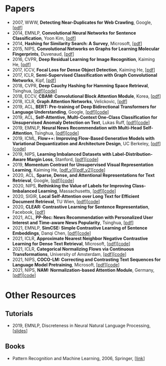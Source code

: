 # Papers
- 2007, WWW, **Detecting Near-Duplicates for Web Crawling**, Google, [[pdf](https://static.googleusercontent.com/media/research.google.com/zh-CN//pubs/archive/33026.pdf)]
- 2014, EMNLP, **Convolutional Neural Networks for Sentence Classification**, Yoon Kim, [[pdf](https://arxiv.org/abs/1408.5882)]
- 2014, **Hashing for Similarity Search: A Survey**, Microsoft, [[pdf](https://arxiv.org/abs/1408.2927)]
- 2015, NIPS, **Convolutional Networks on Graphs for Learning Molecular Fingerprints**, Duvenaud, [[pdf](https://arxiv.org/abs/1509.09292)]
- 2016, CVPR, **Deep Residual Learning for Image Recognition**, Kaiming He, [[pdf](https://arxiv.org/abs/1512.03385)]
- 2017, ICCV, **Focal Loss for Dense Object Detection**, Kaiming He, [[pdf](https://arxiv.org/abs/1708.02002)]
- 2017, ICLR, **Semi-Supervised Classification with Graph Convolutional Networks**, Kipf, [[pdf](https://arxiv.org/abs/1609.02907)]
- 2018, CVPR, **Deep Cauchy Hashing for Hamming Space Retrieval**, Tsinghua, [[pdf](http://ise.thss.tsinghua.edu.cn/~mlong/doc/deep-cauchy-hashing-cvpr18.pdf)][[code](https://github.com/thulab/DeepHash)]
- 2018, ECCV, **CBAM: Convolutional Block Attention Module**, Korea, [[pdf](https://arxiv.org/abs/1807.06521)]
- 2018, ICLR, **Graph Attention Networks**, Velickovic, [[pdf](https://arxiv.org/abs/1710.10903)]
- 2019, ACL, **BERT: Pre-training of Deep Bidirectional Transformers for Language Understanding**, Google, [[pdf](https://arxiv.org/abs/1810.04805)][[code](https://github.com/google-research/bert)]
- 2019, ACL, **Self-Attentive, Multi-Context One-Class Classification for Unsupervised Anomaly Detection on Text**, Lukas Ruff, [[pdf](https://aclanthology.org/P19-1398/)][[code](https://github.com/lukasruff/CVDD-PyTorch)]
- 2019, EMNLP, **Neural News Recommendation with Multi-Head Self-Attention**, Tsinghua, [[pdf](https://aclanthology.org/D19-1671/)][[code](https://github.com/wuch15/EMNLP2019-NRMS)]
- 2019, ICML, **Flow++: Improving Flow-Based Generative Models with Variational Dequantization and Architecture Design**, UC Berkeley, [[pdf](https://arxiv.org/abs/1902.00275)][[code](https://github.com/aravindsrinivas/flowpp)]
- 2019, NIPS, **Learning Imbalanced Datasets with Label-Distribution-Aware Margin Loss**, Stanford, [[pdf](https://arxiv.org/abs/1906.07413)][[code](https://github.com/kaidic/LDAM-DRW)]
- 2019, **Momentum Contrast for Unsupervised Visual Representation Learning**, Kaiming He, [[pdf_v1](https://arxiv.org/abs/1911.05722)][[pdf_v2](https://arxiv.org/abs/2003.04297)][[code](https://github.com/facebookresearch/moco)]
- 2020, ACL, **Sparse, Dense, and Attentional Representations for Text Retrieval**, Google, [[pdf](https://arxiv.org/abs/2005.00181)][[code](https://github.com/google-research/language/tree/master/language/multivec)]
- 2020, NIPS, **Rethinking the Value of Labels for Improving Class-Imbalanced Learning**, Massachusetts, [[pdf](https://arxiv.org/abs/2006.07529)][[code](https://github.com/YyzHarry/imbalanced-semi-self)]
- 2020, SIGIR, **Local Self-Attention over Long Text for Efficient Document Retrieval**, TU Wien, [[pdf](https://arxiv.org/abs/2005.04908)][[code](https://github.com/sebastian-hofstaetter/matchmaker)]
- 2020, **CLEAR: Contrastive Learning for Sentence Representation**, Facebook, [[pdf](https://arxiv.org/abs/2012.15466)]
- 2021, ACL, **PP-Rec: News Recommendation with Personalized User Interest and Time-aware News Popularity**, Tsinghua, [[pdf](https://arxiv.org/abs/2106.01300)]
- 2021, EMNLP, **SimCSE: Simple Contrastive Learning of Sentence Embeddings**, Danqi Chen, [[pdf](https://arxiv.org/abs/2104.08821)][[code](https://github.com/princeton-nlp/simcse)]
- 2021, ICLR, **Approximate Nearest Neighbor Negative Contrastive Learning for Dense Text Retrieval**, Microsoft, [[pdf](https://arxiv.org/abs/2007.00808)][[code](https://github.com/microsoft/ANCE)]
- 2021, ICLR, **Categorical Normalizing Flows via Continuous Transformations**, University of Amsterdam, [[pdf](https://arxiv.org/abs/2006.09790)][[code](https://github.com/phlippe/CategoricalNF)]
- 2021, NIPS, **COCO-LM: Correcting and Contrasting Text Sequences for Language Model Pretraining**, Microsoft, [[pdf](https://arxiv.org/abs/2102.08473)][[code](https://github.com/microsoft/COCO-LM)]
- 2021, NIPS, **NAM: Normalization-based Attention Module**, Germany, [[pdf](https://arxiv.org/abs/2111.12419)][[code](https://github.com/Christian-lyc/NAM)]


# Other Resources
## Tutorials
- 2019, EMNLP, Discreteness in Neural Natural Language Processing, [[slides](https://lili-mou.github.io/)]

## Books
- Pattern Recognition and Machine Learning, 2006, Springer, [[link](resources/PRML/)]
